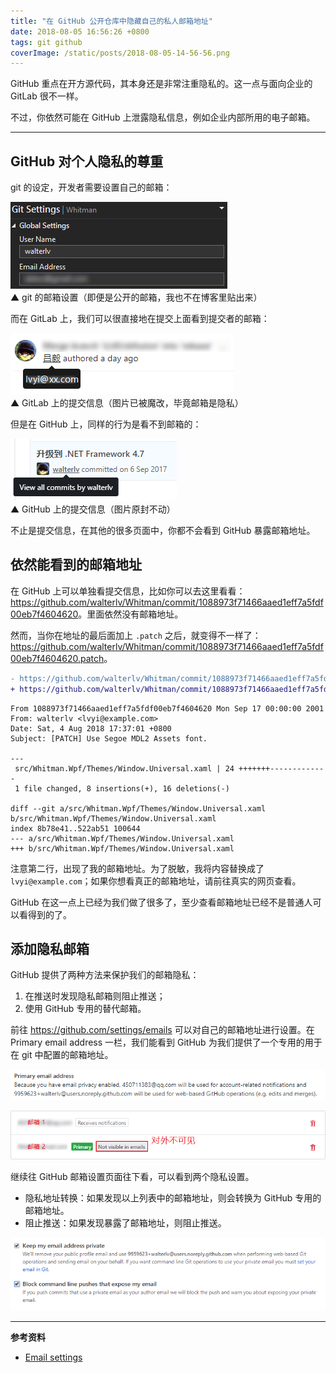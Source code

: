 ```yaml
---
title: "在 GitHub 公开仓库中隐藏自己的私人邮箱地址"
date: 2018-08-05 16:56:26 +0800
tags: git github
coverImage: /static/posts/2018-08-05-14-56-56.png
---
```


GitHub 重点在开方源代码，其本身还是非常注重隐私的。这一点与面向企业的 GitLab 很不一样。

不过，你依然可能在 GitHub 上泄露隐私信息，例如企业内部所用的电子邮箱。

---

## GitHub 对个人隐私的尊重

git 的设定，开发者需要设置自己的邮箱：

![git 的邮箱设置](/static/posts/2018-08-05-14-56-56.png)  
▲ git 的邮箱设置（即便是公开的邮箱，我也不在博客里贴出来）

而在 GitLab 上，我们可以很直接地在提交上面看到提交者的邮箱：

![GitLab 上的提交信息](/static/posts/2018-08-05-14-49-29.png)  
▲ GitLab 上的提交信息（图片已被魔改，毕竟邮箱是隐私）

但是在 GitHub 上，同样的行为是看不到邮箱的：

![GitHub 上的提交信息](/static/posts/2018-08-05-14-59-22.png)  
▲ GitHub 上的提交信息（图片原封不动）

不止是提交信息，在其他的很多页面中，你都不会看到 GitHub 暴露邮箱地址。

## 依然能看到的邮箱地址

在 GitHub 上可以单独看提交信息，比如你可以去这里看看：<https://github.com/walterlv/Whitman/commit/1088973f71466aaed1eff7a5fdf00eb7f4604620>。里面依然没有邮箱地址。

然而，当你在地址的最后面加上 `.patch` 之后，就变得不一样了：<https://github.com/walterlv/Whitman/commit/1088973f71466aaed1eff7a5fdf00eb7f4604620.patch>。

```diff
- https://github.com/walterlv/Whitman/commit/1088973f71466aaed1eff7a5fdf00eb7f4604620
+ https://github.com/walterlv/Whitman/commit/1088973f71466aaed1eff7a5fdf00eb7f4604620.patch
```

```
From 1088973f71466aaed1eff7a5fdf00eb7f4604620 Mon Sep 17 00:00:00 2001
From: walterlv <lvyi@example.com>
Date: Sat, 4 Aug 2018 17:37:01 +0800
Subject: [PATCH] Use Segoe MDL2 Assets font.

---
 src/Whitman.Wpf/Themes/Window.Universal.xaml | 24 +++++++-------------
 1 file changed, 8 insertions(+), 16 deletions(-)

diff --git a/src/Whitman.Wpf/Themes/Window.Universal.xaml b/src/Whitman.Wpf/Themes/Window.Universal.xaml
index 8b78e41..522ab51 100644
--- a/src/Whitman.Wpf/Themes/Window.Universal.xaml
+++ b/src/Whitman.Wpf/Themes/Window.Universal.xaml
```

注意第二行，出现了我的邮箱地址。为了脱敏，我将内容替换成了 `lvyi@example.com`；如果你想看真正的邮箱地址，请前往真实的网页查看。

GitHub 在这一点上已经为我们做了很多了，至少查看邮箱地址已经不是普通人可以看得到的了。

## 添加隐私邮箱

GitHub 提供了两种方法来保护我们的邮箱隐私：

1. 在推送时发现隐私邮箱则阻止推送；
1. 使用 GitHub 专用的替代邮箱。

前往 <https://github.com/settings/emails> 可以对自己的邮箱地址进行设置。在 Primary email address 一栏，我们能看到 GitHub 为我们提供了一个专用的用于在 git 中配置的邮箱地址。

![Primary email address](/static/posts/2018-08-05-16-45-54.png)

![邮箱列表](/static/posts/2018-08-05-16-43-46.png)

继续往 GitHub 邮箱设置页面往下看，可以看到两个隐私设置。

- 隐私地址转换：如果发现以上列表中的邮箱地址，则会转换为 GitHub 专用的邮箱地址。
- 阻止推送：如果发现暴露了邮箱地址，则阻止推送。

![隐私设置](/static/posts/2018-08-05-16-51-15.png)

---

**参考资料**

- [Email settings](https://github.com/settings/emails)

